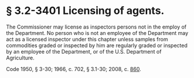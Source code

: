 # § 3.2-3401 Licensing of agents.

<p>The Commissioner may license as inspectors persons not in the employ of the Department. No person who is not an employee of the Department may act as a licensed inspector under this chapter unless samples from commodities graded or inspected by him are regularly graded or inspected by an employee of the Department, or of the U.S. Department of Agriculture.</p><p>Code 1950, § 3-30; 1966, c. 702, § 3.1-30; 2008, c. <a href='http://lis.virginia.gov/cgi-bin/legp604.exe?081+ful+CHAP0860'>860</a>.</p>